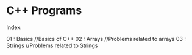 # C++ Programs 

Index: 

01 : Basics //Basics of C++ 
02 : Arrays //Problems related to arrays
03 : Strings //Problems related to Strings
